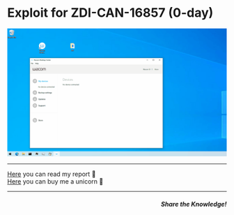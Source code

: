 # Exploit for ZDI-CAN-16857 (0-day)
<p align="center">
  <img src="POC.gif" title="IGPF loads the barol92 json files locally">
</p>
<hr>
<a href="https://lucabarile.github.io/Blog/cve-2022-0002/index.html" target="_blank" rel="noopener noreferrer">Here</a> you can read my report &#128220;<br>
<a href="https://www.buymeacoffee.com/LucaBarile" target="_blank" rel="noopener noreferrer">Here</a> you can buy me a unicorn &#129412;
<hr>
<h5 align="right">Share the Knowledge!</h5>
